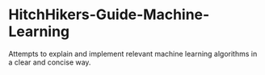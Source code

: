 # HitchHikers-Guide-Machine-Learning
Attempts to explain and implement relevant machine learning algorithms in a clear and concise way.
